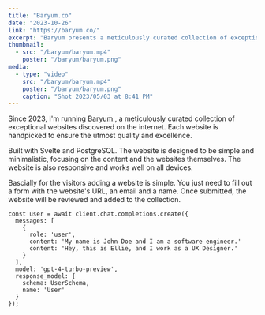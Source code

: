 ```yaml
---
title: "Baryum.co"
date: "2023-10-26"
link: "https://baryum.co/"
excerpt: "Baryum presents a meticulously curated collection of exceptional websites discovered on the internet. Each website is handpicked to ensure the utmost quality and excellence."
thumbnail:
  - src: "/baryum/baryum.mp4"
    poster: "/baryum/baryum.png"
media:
  - type: "video"
    src: "/baryum/baryum.mp4"
    poster: "/baryum/baryum.png"
    caption: "Shot 2023/05/03 at 8:41 PM"
---
```


<script>
	const FontAnalyzer = (() => {
	class TypeInfo {
		constructor(element) {
			this.element = element;
			this.detect();
		}
		detect() {
			this.fonts = window.getComputedStyle(this.element).fontFamily;
			this.stack = this.fonts.split(/,\s*/);
			this.current = this.getCurrentFont().replace(/^['"]|['"]$/g, "");
		}
		getCurrentFont() {
			var canvas = document.createElement("canvas"),
				ctx = canvas.getContext("2d"),
				i,
				font;
			for (i = 0; i < this.stack.length; i++) {
				font = this.stack[i].replace(/^"|'/, "").replace(/"|'$/, "");
				ctx.font = '12px "' + font + '", sans-serif';
				if (ctx.measureText("abcdefghijklmnopqrstuvwxyz").width !== ctx.measureText("abcdefghijklmnopqrstuvwxyz").width) {
					return font;
				}
			}
			return this.stack[0];
		}
	}
	return {
		getFont: function () {
			const elements = document.body.getElementsByTagName("*");
			const fonts = new Set();
			for (let element of elements) {
				const typeInfo = new TypeInfo(element);
				fonts.add(typeInfo.current);
			}
			return Array.from(fonts);
		},
		getTextNodes: function () {
			const elements = document.body.getElementsByTagName("*");
			const textNodes = [];
			for (let element of elements) {
				for (let node of element.childNodes) {
					if (node.nodeType === Node.TEXT_NODE && node.textContent.trim() !== "") {
						textNodes.push(node);
					}
				}
			}
			return textNodes;
		},
		getOccurences: function (fonts, textNodes) {
			const fontUsage = {};
			for (let font of fonts) {
				fontUsage[font] = 0;
			}
			for (let node of textNodes) {
				const typeInfo = new TypeInfo(node.parentElement);
				const font = typeInfo.current;
				fontUsage[font]++;
			}
			return fontUsage;
		},
		getColorName: function (index) {
			const colors = ["red", "lime", "blue", "orange", "purple", "fuchsia", "magenta", "coral", "greenyellow", "pink", "teal", "lavender", "yellow", "turquoise", "coral", "lightsalmon", "skyblue"];
			return colors[index % colors.length];
		},
		init: function (debug) {
			const debuggerMode = debug || false;
			const fonts = this.getFont();
			const textNodes = this.getTextNodes();
			const fontUsage = this.getOccurences(fonts, textNodes);
			const fontData = fonts.map((font, i) => {
				const colorName = debuggerMode ? this.getColorName(i) : null;
				const fontDataItem = {
					name: font,
					occurences: fontUsage[font] || 0,
				};
				if (debuggerMode) {
					fontDataItem.color = colorName;
				}
				return fontDataItem;
			});

			if (debuggerMode) {
				const fontColors = fontData.reduce((acc, { name, color }) => {
					if (color) {
						acc[name] = color;
					}
					return acc;
				}, {});
				console.log(fontColors);
				textNodes.forEach((node) => {
					const typeInfo = new TypeInfo(node.parentElement);
					const font = typeInfo.current;
					console.log(font, fontColors[font]);
					if (fontColors[font]) {
						const span = document.createElement("span");
						span.appendChild(document.createTextNode(node.textContent));
						span.style.outline = `2px dashed ${fontColors[font]}`;
						const parent = node.parentNode;
						parent.replaceChild(span, node);
					}
				});
			}

			return fontData;
		},
	};
})();

	let fonts;
  function run() {
    fonts = FontAnalyzer.init();
    fonts = fonts.sort((a, b) => b.occurences - a.occurences);
  }
 import IconLink from '$components/Icon/IconLink.svelte';
   import Highlight from "svelte-highlight";

</script>

Since 2023, I'm running [Baryum <IconLink/>](https://baryum.co/), a meticulously curated collection of exceptional websites discovered on the internet. Each website is handpicked to ensure the utmost quality and excellence.

Built with Svelte and PostgreSQL. The website is designed to be simple and minimalistic, focusing on the content and the websites themselves. The website is also responsive and works well on all devices.

Bascially for the visitors adding a website is simple. You just need to fill out a form with the website's URL, an email and a name. Once submitted, the website will be reviewed and added to the collection.

<!-- To analyze the fonts used on a website, I created a Font Analyzer tool that detects the font stack of each element and determines the current font being used. The tool then generates a list of unique fonts and the number of times they are used on the page. -->

```JS
const user = await client.chat.completions.create({
  messages: [
    {
      role: 'user',
      content: 'My name is John Doe and I am a software engineer.'
      content: 'Hey, this is Ellie, and I work as a UX Designer.'
    }
  ],
  model: 'gpt-4-turbo-preview',
  response_model: {
    schema: UserSchema,
    name: 'User'
  }
});
```